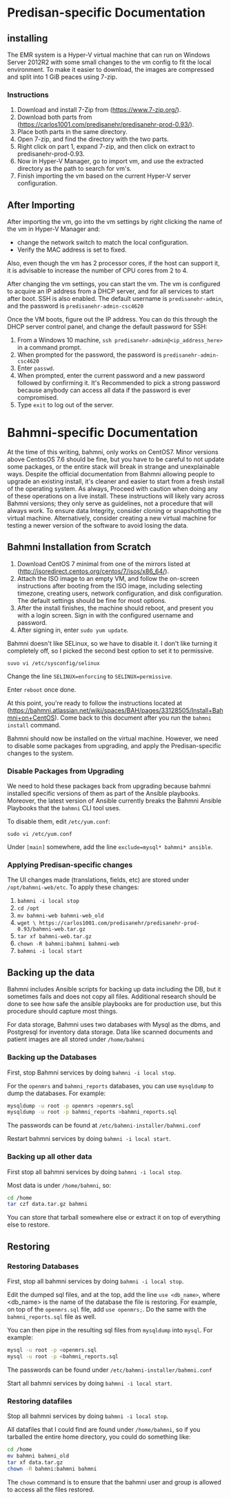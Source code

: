 Predisan-specific Documentation
================================================================================

## installing

The EMR system is a Hyper-V virtual machine that can run on Windows Server
2012R2 with some small changes to the vm config to fit the local environment. To
make it easier to download, the images are compressed and split into 1 GiB
peaces using 7-zip.

### Instructions

1. Download and install 7-Zip from (https://www.7-zip.org/).
2. Download both parts from
   (https://carlos1001.com/predisanehr/predisanehr-prod-0.93/).
3. Place both parts in the same directory.
4. Open 7-zip, and find the directory with the two parts.
5. Right click on part 1, expand 7-zip, and then click on extract to
   predisanehr-prod-0.93.
6. Now in Hyper-V Manager, go to import vm, and use the extracted directory as
   the path to search for vm's.
7. Finish importing the vm based on the current Hyper-V server configuration.

## After Importing

After importing the vm, go into the vm settings by right clicking the name of
the vm in Hyper-V Manager and:

- change the network switch to match the local configuration.
- Verify the MAC address is set to fixed.

Also, even though the vm has 2 processor cores, if the host can support it, it
is advisable to increase the number of CPU cores from 2 to 4.

After changing the vm settings, you can start the vm. The vm is configured
to acquire an IP address from a DHCP server, and for all services to start after
boot. SSH is also enabled. The default username is `predisanehr-admin`, and the
password is `predisanehr-admin-csc4620`

Once the VM boots, figure out the IP address. You can do this through the
DHCP server control panel, and change the default password for SSH:

1. From a Windows 10 machine, `ssh predisanehr-admin@<ip_address_here>` in a
   command prompt.
2. When prompted for the password, the password is `predisanehr-admin-csc4620`
3. Enter `passwd`.
4. When prompted, enter the current password and a new password followed by
   confirming it. It's Recommended to pick a strong password because anybody can
   access all data if the password is ever compromised.
6. Type `exit` to log out of the server.

Bahmni-specific Documentation
================================================================================

At the time of this writing, bahmni, only works on CentOS7. Minor versions above
CentosOS 7.6 should be fine, but you have to be careful to not update some
packages, or the entire stack will break in strange and unexplainable ways.
Despite the official documentation from Bahmni allowing people to upgrade an
existing install, it's cleaner and easier to start from a fresh install of the
operating system. As always, Proceed with caution when doing any of these
operations on a live install. These instructions will likely vary across Bahmni
versions; they only serve as guidelines, not a procedure that will always work.
To ensure data Integrity, consider cloning or snapshotting the virtual machine.
Alternatively, consider creating a new virtual machine for testing a newer version of the
software to avoid losing the data.

## Bahmni Installation from Scratch

1. Download CentOS 7 minimal from one of the mirrors listed at
   (http://isoredirect.centos.org/centos/7/isos/x86_64/).
2. Attach the ISO image to an empty VM, and follow the on-screen instructions
   after booting from the ISO image, including selecting timezone, creating
   users, network configuration, and disk configuration. The default settings
   should be fine for most options.
3. After the install finishes, the machine should reboot, and present you with a
   login screen. Sign in with the configured username and password.
4. After signing in, enter `sudo yum update`.

Bahmni doesn't like SELinux, so we have to disable it. I don't like turning it
completely off, so I picked the second best option to set it to permissive.

`suvo vi /etc/sysconfig/selinux`

Change the line `SELINUX=enforcing` to `SELINUX=permissive`.

Enter `reboot` once done.

At this point, you're ready to follow the instructions located at
(https://bahmni.atlassian.net/wiki/spaces/BAH/pages/33128505/Install+Bahmni+on+CentOS).
Come back to this document after you run the `bahmni install` command.

Bahmni should now be installed on the virtual machine. However, we need to
disable some packages from upgrading, and apply the Predisan-specific changes to
the system.

### Disable Packages from Upgrading

We need to hold these packages back from upgrading because bahmni installed
specific versions of them as part of the Ansible playbooks. Moreover, the latest version
of Ansible currently breaks the Bahmni Ansible Playbooks that the `bahmni` CLI
tool uses.

To disable them, edit `/etc/yum.conf`:

`sudo vi /etc/yum.conf`

Under `[main]` somewhere, add the line `exclude=mysql* bahmni* ansible`.

### Applying Predisan-specific changes

The UI changes made (translations, fields, etc) are stored under
`/opt/bahmni-web/etc`. To apply these changes:

1. `bahmni -i local stop`
2. `cd /opt`
3. `mv bahmni-web bahmni-web_old`
4. `wget \
   https://carlos1001.com/predisanehr/predisanehr-prod-0.93/bahmni-web.tar.gz`
5. `tar xf bahmni-web.tar.gz`
6. `chown -R bahmni:bahmni bahmni-web`
7. `bahmni -i local start`

## Backing up the data

Bahmni includes Ansible scripts for backing up data including the DB, but it
sometimes fails and does not copy all files. Additional research should be done
to see how safe the ansible playbooks are for production use, but this procedure
should capture most things.

For data storage, Bahmni uses two databases with Mysql as the dbms, and
Postgresql for inventory data storage. Data like scanned documents and patient
images are all stored under `/home/bahmni`

### Backing up the Databases

First, stop Bahmni services by doing `bahmni -i local stop`.

For the `openmrs` and `bahmni_reports` databases, you can use `mysqldump` to
dump the databases. For example:

```BASH
mysqldump -u root -p openmrs >openmrs.sql
mysqldump -u root -p bahmni_reports >bahmni_reports.sql
```

The passwords can be found at `/etc/bahmni-installer/bahmni.conf`

Restart bahmni services by doing `bahmni -i local start`.

### Backing up all other data

First stop all bahmni services by doing `bahmni -i local stop`.

Most data is under `/home/bahmni`, so:

```BASH
cd /home
tar czf data.tar.gz bahmni
```

You can store that tarball somewhere else or extract it on top of everything
else to restore.

## Restoring

### Restoring Databases

First, stop all bahmni services by doing `bahmni -i local stop`.

Edit the dumped sql files, and at the top, add the line `use <db_name>`, where
<db_name> is the name of the database the file is restoring. For example, on top
of the `openmrs.sql` file, add `use openmrs;`. Do the same with the
`bahmni_reports.sql` file as well.

You can then pipe in the resulting sql files from `mysqldump` into `mysql`. For
example:

```BASH
mysql -u root -p <openmrs.sql
mysql -u root -p <bahmni_reports.sql
```

The passwords can be found under `/etc/bahmni-installer/bahmni.conf`

Start all bahmni services by doing `bahmni -i local start`.

### Restoring datafiles

Stop all bahmni services by doing `bahmni -i local stop`.

All datafiles that I could find are found under `/home/bahmni`, so if you
tarballed the entire home directory, you could do something like:

```BASH
cd /home
mv bahmni bahmni_old
tar xf data.tar.gz
chown -R bahmni:bahmni bahmni
```

The `chown` command is to ensure that the bahmni user and group is allowed to
access all the files restored.
